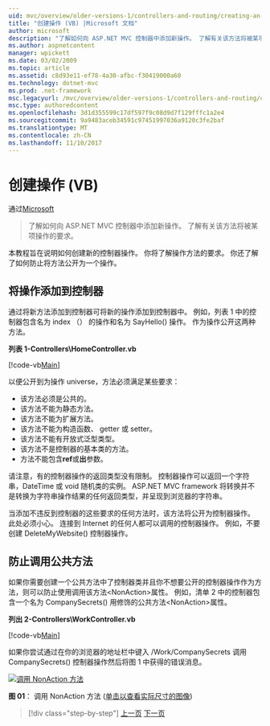 ```yaml
---
uid: mvc/overview/older-versions-1/controllers-and-routing/creating-an-action-vb
title: "创建操作 (VB) |Microsoft 文档"
author: microsoft
description: "了解如何向 ASP.NET MVC 控制器中添加新操作。 了解有关该方法将被某项操作的要求。"
ms.author: aspnetcontent
manager: wpickett
ms.date: 03/02/2009
ms.topic: article
ms.assetid: c8d93e11-ef78-4a30-afbc-f30419000a60
ms.technology: dotnet-mvc
ms.prod: .net-framework
msc.legacyurl: /mvc/overview/older-versions-1/controllers-and-routing/creating-an-action-vb
msc.type: authoredcontent
ms.openlocfilehash: 3d1d355599c17df597f9c08d9d7f129fffc1a2e4
ms.sourcegitcommit: 9a9483aceb34591c97451997036a9120c3fe2baf
ms.translationtype: MT
ms.contentlocale: zh-CN
ms.lasthandoff: 11/10/2017
---
```

<a name="creating-an-action-vb"></a>创建操作 (VB)
====================
通过[Microsoft](https://github.com/microsoft)

> 了解如何向 ASP.NET MVC 控制器中添加新操作。 了解有关该方法将被某项操作的要求。


本教程旨在说明如何创建新的控制器操作。 你将了解操作方法的要求。 你还了解了如何防止将方法公开为一个操作。

## <a name="adding-an-action-to-a-controller"></a>将操作添加到控制器

通过将新方法添加到控制器可将新的操作添加到控制器中。 例如，列表 1 中的控制器包含名为 index （） 的操作和名为 SayHello() 操作。 作为操作公开这两种方法。

**列表 1-Controllers\HomeController.vb**

[!code-vb[Main](creating-an-action-vb/samples/sample1.vb)]

以便公开到为操作 universe，方法必须满足某些要求：

- 该方法必须是公共的。
- 该方法不能为静态方法。
- 该方法不能为扩展方法。
- 该方法不能为构造函数、 getter 或 setter。
- 该方法不能有开放式泛型类型。
- 该方法不是控制器的基本类的方法。
- 方法不能包含**ref**或**出**参数。

请注意，有的控制器操作的返回类型没有限制。 控制器操作可以返回一个字符串，DateTime 或 void 随机类的实例。 ASP.NET MVC framework 将转换并不是转换为字符串操作结果的任何返回类型，并呈现到浏览器的字符串。

当添加不违反到控制器的这些要求的任何方法时，该方法将公开为控制器操作。 此处必须小心。 连接到 Internet 的任何人都可以调用的控制器操作。 例如，不要创建 DeleteMyWebsite() 控制器操作。

## <a name="preventing-a-public-method-from-being-invoked"></a>防止调用公共方法

如果你需要创建一个公共方法中了控制器类并且你不想要公开的控制器操作作为方法，则可以防止使用调用该方法&lt;NonAction&gt;属性。 例如，清单 2 中的控制器包含一个名为 CompanySecrets() 用修饰的公共方法&lt;NonAction&gt;属性。

**列出 2-Controllers\WorkController.vb**

[!code-vb[Main](creating-an-action-vb/samples/sample2.vb)]

如果你尝试通过在你的浏览器的地址栏中键入 /Work/CompanySecrets 调用 CompanySecrets() 控制器操作然后将图 1 中获得的错误消息。


[![调用 NonAction 方法](creating-an-action-vb/_static/image1.jpg)](creating-an-action-vb/_static/image1.png)

**图 01**： 调用 NonAction 方法 ([单击以查看实际尺寸的图像](creating-an-action-vb/_static/image2.png))

>[!div class="step-by-step"]
[上一页](creating-a-controller-vb.md)
[下一页](aspnet-mvc-controllers-overview-cs.md)
